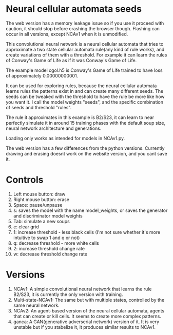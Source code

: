 # Neural cellular automata seeds

The web version has a memory leakage issue so if you use it proceed with caution, it should stop before crashing the browser though.
Flashing can occur in all versions, except NCAv1 when it is unmodified.

This convolutional neural network is a neural cellular automata that tries to approximate a two state cellular automata rule(any kind of rule works), and create variations of them with a threshold. For example it can learn the rules of Conway's Game of Life as if it was Conway's Game of Life.

The example model cgol.h5 is Conway's Game of Life trained to have loss of approximately 0.00000000001.

It can be used for exploring rules, because the neural cellular automata learns rules the patterns exist in and can create many different seeds. The seeds can be tweaked with the threshold to have the rule be more like how you want it.
I call the model weights "seeds", and the specific combination of seeds and threshold "rules".

The rule it approximates in this example is B2/S23, it can learn to near perfectly simulate it in around 15 training phases with the default soup size, neural network architecture and generations.

Loading only works as intended for models in NCAv1.py.

The web version has a few differences from the python versions.
Currently drawing and erasing doesnt work on the website version, and you cant save it.


# Controls 
1. Left mouse button: draw
2. Right mouse button: erase
3. Space: pause/unpause
4. s: saves the model with the name model_weights, or saves the generator and discriminator model weights
5. Tab: simulate a new soups
6. c: clear grid
7. 1: increase threshold - less black cells (I'm not sure whether it's more intuitive to swap 1 and q or not)
8. q: decrease threshold - more white cells
9. 2: increase threshold change rate
11. w: decrease threshold change rate

# Versions
1. NCAv1: A simple convolutional neural network that learns the rule B2/S23, it is currently the only version with training.
2. Multi-state-NCAv1: The same but with multiple states, controlled by the same neural network.
3. NCAv2: An agent-based version of the neural cellular automata, agents that can create or kill cells. It seems to create more complex patterns.
4. ganca: A GAN(generative adverserial network) version of it. It is very unstable but if you stabelize it, it produces similar results to NCAv1.
